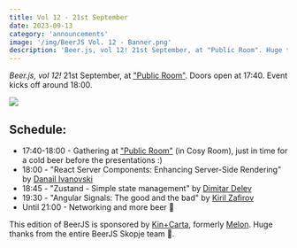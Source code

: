 ```yaml
---
title: Vol 12 - 21st September
date: 2023-09-13
category: 'announcements'
image: '/img/BeerJS Vol. 12 - Banner.png'
description: 'Beer.js, vol 12! 21st September, at "Public Room". Huge thanks to Kin+Carta for the support!'
---
```


_Beer.js, vol 12!_ 21st September, at ["Public Room"](https://www.facebook.com/publicroomskopje/). Doors open at 17:40.
Event kicks off around 18:00.

<img src="/img/BeerJS Vol. 12 - Banner.png" />

## Schedule:

- 17:40-18:00 - Gathering at ["Public Room"](https://www.facebook.com/publicroomskopje/) (in Cosy Room), just in time
  for a cold beer before the presentations :)
- 18:00 - "React Server Components: Enhancing Server-Side Rendering" by
  [Danail Ivanovski](https://www.linkedin.com/in/danailivanovski/)
- 18:45 - "Zustand - Simple state management" by [Dimitar Delev](https://www.linkedin.com/in/dimitar-delev-646258aa/)
- 19:30 - "Angular Signals: The good and the bad" by [Kiril Zafirov](https://www.linkedin.com/in/kiril-z/)
- Until 21:00 - Networking and more beer 🍻

This edition of BeerJS is sponsored by [Kin+Carta](https://www.kinandcarta.com/en/), formerly
[Melon](https://melontech.com). Huge thanks from the entire BeerJS Skopje team 🍻.
